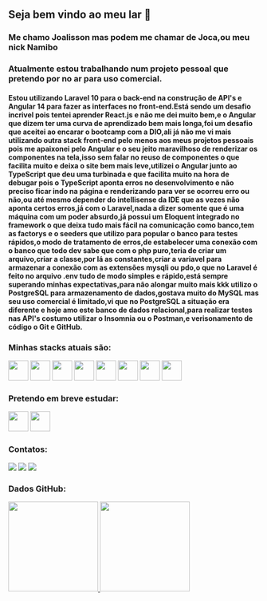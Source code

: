 ## Seja bem vindo ao meu lar 👋
### Me chamo Joalisson mas podem me chamar de Joca,ou meu nick Namibo

### Atualmente estou trabalhando num projeto pessoal que pretendo por no ar para uso comercial.
#### Estou utilizando Laravel 10 para o back-end na construção de API's e Angular 14 para fazer as interfaces no front-end.Está sendo um desafio incrivel pois tentei aprender React.js e não me dei muito bem,e o Angular que dizem ter uma curva de aprendizado bem mais longa,foi um desafio que aceitei ao encarar o bootcamp com a DIO,ali já não me vi mais utilizando outra stack front-end pelo menos aos meus projetos pessoais pois me apaixonei pelo Angular e o seu jeito maravilhoso de renderizar os componentes na tela,isso sem falar no reuso de componentes o que facilita muito e deixa o site bem mais leve,utilizei o Angular junto ao TypeScript que deu uma turbinada e que facilita muito na hora de debugar pois o TypeScript aponta erros no desenvolvimento e não preciso ficar indo na página e renderizando para ver se ocorreu erro ou não,ou até mesmo depender do intellisense da IDE que as vezes não aponta certos erros,já com o Laravel,nada a dizer somente que é uma máquina com um poder absurdo,já possui um Eloquent integrado no framework o que deixa tudo mais fácil na comunicação como banco,tem as factorys e o seeders que utilizo para popular o banco para testes rápidos,o modo de tratamento de erros,de estabelecer uma conexão com o banco que todo dev sabe que com o php puro,teria de criar um arquivo,criar a classe,por lá as constantes,criar a variavel para armazenar a conexão com as extensões mysqli ou pdo,o que no Laravel é feito no arquivo .env tudo de modo simples e rápido,está sempre superando minhas expectativas,para não alongar muito mais kkk utilizo o PostgreSQL para armazenamento de dados,gostava muito do MySQL mas seu uso comercial é limitado,vi que no PostgreSQL a situação era diferente e hoje amo este banco de dados relacional,para realizar testes nas API's costumo utilizar o Insomnia ou o Postman,e verisonamento de código o Git e GitHub.

### Minhas stacks atuais são:
<img src="https://cdn.jsdelivr.net/gh/devicons/devicon/icons/html5/html5-plain-wordmark.svg" width="40" height="40"/>   <img src="https://cdn.jsdelivr.net/gh/devicons/devicon/icons/css3/css3-original.svg" width="40" height="40"/>  <img src="https://cdn.jsdelivr.net/gh/devicons/devicon/icons/javascript/javascript-plain.svg" width="40" height="40"/>   <img src="https://cdn.jsdelivr.net/gh/devicons/devicon/icons/sass/sass-original.svg" width="40" height="40"/>    <img src="https://cdn.jsdelivr.net/gh/devicons/devicon/icons/angularjs/angularjs-original.svg" width="40" height="40" />  <img src="https://cdn.jsdelivr.net/gh/devicons/devicon/icons/php/php-original.svg" width="40" height="40"/>   <img src="https://cdn.jsdelivr.net/gh/devicons/devicon/icons/laravel/laravel-plain-wordmark.svg" width="40" height="40"/>  <img src="https://cdn.jsdelivr.net/gh/devicons/devicon/icons/postgresql/postgresql-original-wordmark.svg" width="40" height="40"/>

### Pretendo em breve estudar:

<img src="https://cdn.jsdelivr.net/gh/devicons/devicon/icons/java/java-original-wordmark.svg" width="40" height="40"/> <img src="https://cdn.jsdelivr.net/gh/devicons/devicon/icons/flutter/flutter-original.svg" width="40" height="40"/>

### Contatos:

<div>
<a href="https://instagram.com/j.maia06" target="_blank"><img loading="lazy" src="https://img.shields.io/badge/-Instagram-%23E4405F?style=for-the-badge&logo=instagram&logoColor=white" target="_blank"></a>
<a href = "mailto:namibo654@gmail.com"><img loading="lazy" src="https://img.shields.io/badge/Gmail-D14836?style=for-the-badge&logo=gmail&logoColor=white" target="_blank"></a>
<a href="https://www.linkedin.com/in/joalisson-p-maia-5396b5232" target="_blank"><img loading="lazy" src="https://img.shields.io/badge/-LinkedIn-%230077B5?style=for-the-badge&logo=linkedin&logoColor=white" target="_blank"></a>   
</div>

### Dados GitHub:
<div>
<a href="https://github.com/Nammibo06">
<img loading="lazy" height="180em" src="https://github-readme-stats.vercel.app/api/top-langs/?username=Namibo06&layout=compact&langs_count=7&theme=dracula"/>
<img loading="lazy" height="180em" src="https://github-readme-stats.vercel.app/api?username=Namibo06&show_icons=true&theme=dracula&include_all_commits=true&count_private=true"/>
</div>
